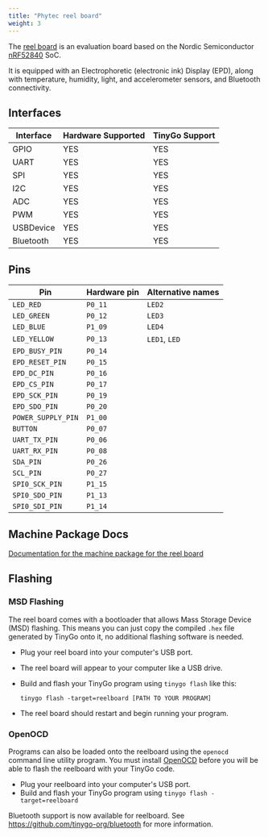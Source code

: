 ```yaml
---
title: "Phytec reel board"
weight: 3
---
```


The [reel board](https://www.phytec.eu/product-eu/internet-of-things/reelboard/) is an evaluation board based on the Nordic Semiconductor [nRF52840](https://www.nordicsemi.com/eng/Products/nRF52840) SoC.

It is equipped with an Electrophoretic (electronic ink) Display (EPD), along with temperature, humidity, light, and accelerometer sensors, and Bluetooth connectivity.

## Interfaces

| Interface | Hardware Supported | TinyGo Support |
| --------- | ------------- | ----- |
| GPIO      | YES | YES |
| UART      | YES | YES |
| SPI       | YES | YES |
| I2C       | YES | YES |
| ADC       | YES | YES |
| PWM       | YES | YES |
| USBDevice | YES | YES |
| Bluetooth | YES | YES |

## Pins

| Pin               | Hardware pin | Alternative names |
| ----------------- | ------------ | ----------------- |
| `LED_RED`         | `P0_11`      | `LED2`            |
| `LED_GREEN`       | `P0_12`      | `LED3`            |
| `LED_BLUE`        | `P1_09`      | `LED4`            |
| `LED_YELLOW`      | `P0_13`      | `LED1`, `LED`     |
| `EPD_BUSY_PIN`    | `P0_14`      |                   |
| `EPD_RESET_PIN`   | `P0_15`      |                   |
| `EPD_DC_PIN`      | `P0_16`      |                   |
| `EPD_CS_PIN`      | `P0_17`      |                   |
| `EPD_SCK_PIN`     | `P0_19`      |                   |
| `EPD_SDO_PIN`     | `P0_20`      |                   |
| `POWER_SUPPLY_PIN` | `P1_00`      |                   |
| `BUTTON`          | `P0_07`      |                   |
| `UART_TX_PIN`     | `P0_06`      |                   |
| `UART_RX_PIN`     | `P0_08`      |                   |
| `SDA_PIN`         | `P0_26`      |                   |
| `SCL_PIN`         | `P0_27`      |                   |
| `SPI0_SCK_PIN`    | `P1_15`      |                   |
| `SPI0_SDO_PIN`    | `P1_13`      |                   |
| `SPI0_SDI_PIN`    | `P1_14`      |                   |

## Machine Package Docs

[Documentation for the machine package for the reel board](../machine/reelboard)

## Flashing

### MSD Flashing

The reel board comes with a bootloader that allows Mass Storage Device (MSD) flashing. This means you can just copy the compiled `.hex` file generated by TinyGo onto it, no additional flashing software is needed.

- Plug your reel board into your computer's USB port.
- The reel board will appear to your computer like a USB drive.
- Build and flash your TinyGo program using `tinygo flash` like this:

    ```shell
    tinygo flash -target=reelboard [PATH TO YOUR PROGRAM]
    ```

- The reel board should restart and begin running your program.

### OpenOCD

Programs can also be loaded onto the reelboard using the `openocd` command line utility program. You must install [OpenOCD](http://openocd.org/) before you will be able to flash the reelboard with your TinyGo code.

- Plug your reelboard into your computer's USB port.
- Build and flash your TinyGo program using `tinygo flash -target=reelboard`

Bluetooth support is now available for reelboard. See https://github.com/tinygo-org/bluetooth for more information.
